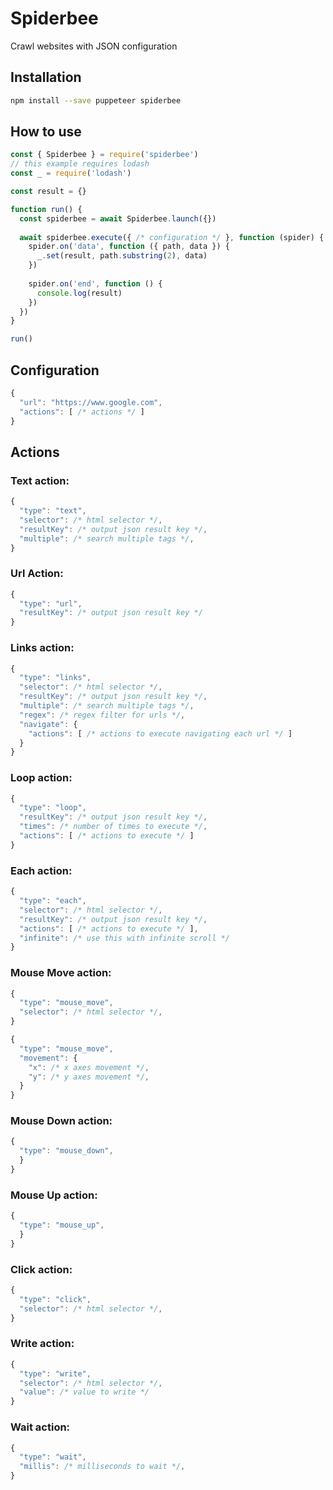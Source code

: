 # Spiderbee

Crawl websites with JSON configuration

## Installation

```bash
npm install --save puppeteer spiderbee
```

## How to use

```js
const { Spiderbee } = require('spiderbee')
// this example requires lodash
const _ = require('lodash')

const result = {}

function run() {
  const spiderbee = await Spiderbee.launch({})
  
  await spiderbee.execute({ /* configuration */ }, function (spider) {
    spider.on('data', function ({ path, data }) {
      _.set(result, path.substring(2), data)
    })
  
    spider.on('end', function () {
      console.log(result)
    })
  })
}

run()
```

## Configuration

```js
{
  "url": "https://www.google.com",
  "actions": [ /* actions */ ]
}
```

## Actions

### Text action:
```js
{
  "type": "text",
  "selector": /* html selector */,
  "resultKey": /* output json result key */,
  "multiple": /* search multiple tags */,
}
```
### Url Action:
```js
{
  "type": "url",
  "resultKey": /* output json result key */
}
```
### Links action:
```js
{
  "type": "links",
  "selector": /* html selector */,
  "resultKey": /* output json result key */,
  "multiple": /* search multiple tags */,
  "regex": /* regex filter for urls */,
  "navigate": {
    "actions": [ /* actions to execute navigating each url */ ]
  }
}
```
### Loop action:
```js
{
  "type": "loop",
  "resultKey": /* output json result key */,
  "times": /* number of times to execute */,
  "actions": [ /* actions to execute */ ]
}
```
### Each action:
```js
{
  "type": "each",
  "selector": /* html selector */,
  "resultKey": /* output json result key */,
  "actions": [ /* actions to execute */ ],
  "infinite": /* use this with infinite scroll */
}
```
### Mouse Move action:
```js
{
  "type": "mouse_move",
  "selector": /* html selector */,
}
```
```js
{
  "type": "mouse_move",
  "movement": {
    "x": /* x axes movement */,
    "y": /* y axes movement */,
  }
}
```
### Mouse Down action:
```js
{
  "type": "mouse_down",
  }
}
```
### Mouse Up action:
```js
{
  "type": "mouse_up",
  }
}
```
### Click action:
```js
{
  "type": "click",
  "selector": /* html selector */,
}
```
### Write action:
```js
{
  "type": "write",
  "selector": /* html selector */,
  "value": /* value to write */
}
```
### Wait action:
```js
{
  "type": "wait",
  "millis": /* milliseconds to wait */,
}
```